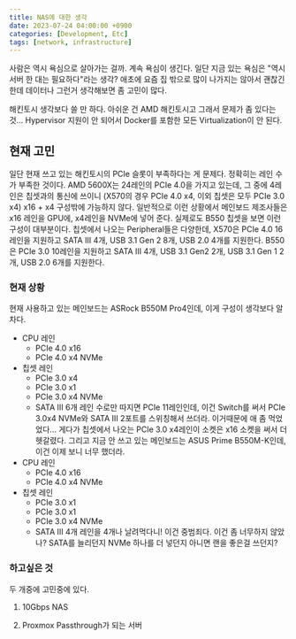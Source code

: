 ```yaml
---
title: NAS에 대한 생각
date: 2023-07-24 04:00:00 +0900
categories: [Development, Etc]
tags: [network, infrastructure]
---
```

사람은 역시 욕심으로 살아가는 걸까. 계속 욕심이 생긴다.
일단 지금 있는 욕심은 "역시 서버 한 대는 필요하다"라는 생각?
애초에 요즘 집 밖으로 많이 나가지는 않아서 괜찮긴 한데 데이터나 그런거 생각해보면 좀 고민이 많다.

해킨토시 생각보다 쓸 만 하다. 아쉬운 건 AMD 해킨토시고 그래서 문제가 좀 있다는 것... Hypervisor 지원이 안 되어서 Docker를 포함한 모든 Virtualization이 안 된다.

## 현재 고민
일단 현재 쓰고 있는 해킨토시의 PCIe 슬롯이 부족하다는 게 문제다. 정확히는 레인 수가 부족한 것이다.
AMD 5600X는 24레인의 PCIe 4.0을 가지고 있는데, 그 중에 4레인은 칩셋과의 통신에 쓰이니 (X570의 경우 PCIe 4.0 x4, 이외 칩셋은 모두 PCIe 3.0 x4) x16 + x4 구성밖에 가능하지 않다. 일반적으로 이런 상황에서 메인보드 제조사들은 x16 레인을 GPU에, x4레인을 NVMe에 넣어 준다. 실제로도 B550 칩셋을 보면 이런 구성이 대부분이다.
칩셋에서 나오는 Peripheral들은 다양한데, X570은 PCIe 4.0 16레인을 지원하고 SATA III 4개, USB 3.1 Gen 2 8개, USB 2.0 4개를 지원한다. B550은 PCIe 3.0 10레인을 지원하고 SATA III 4개, USB 3.1 Gen2 2개, USB 3.1 Gen 1 2개, USB 2.0 6개를 지원한다.
### 현재 상황
현재 사용하고 있는 메인보드는 ASRock B550M Pro4인데, 이게 구성이 생각보다 알차다. 
- CPU 레인
	- PCIe 4.0 x16
	- PCIe 4.0 x4 NVMe
- 칩셋 레인
	- PCIe 3.0 x4
	- PCIe 3.0 x1
	- PCIe 3.0 x4 NVMe
	- SATA III 6개
레인 수로만 따지면 PCIe 11레인인데, 이건 Switch를 써서 PCIe 3.0x4 NVMe와 SATA III 2포트를 스위칭해서 쓰더라. 이거때문에 애 좀 먹었었다... 게다가 칩셋에서 나오는 PCIe 3.0 x4레인이 소켓은 x16 소켓을 써서 더 헷갈렸다.
그리고 지금 안 쓰고 있는 메인보드는 ASUS Prime B550M-K인데, 이건 이제 보니 너무 했더라.
- CPU 레인
	- PCIe 4.0 x16
	- PCIe 4.0 x4 NVMe
- 칩셋 레인
	- PCIe 3.0 x1
	- PCIe 3.0 x1
	- PCIe 3.0 x4 NVMe
	- SATA III 4개
레인을 4개나 날려먹다니! 이건 중범죄다. 이건 좀 너무하지 않았나? SATA를 늘리던지 NVMe 하나를 더 넣던지 아니면 랜을 좋은걸 쓰던지?

### 하고싶은 것
두 개중에 고민중에 있다.
1. 10Gbps NAS
	
1. Proxmox Passthrough가 되는 서버